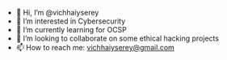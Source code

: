 - 👋 Hi, I’m @vichhaiyserey
- 👀 I’m interested in Cybersecurity
- 🌱 I’m currently learning for OCSP
- 💞️ I’m looking to collaborate on some ethical hacking projects
- 📫 How to reach me: vichhaiyserey@gmail.com

<!---
vichhaiyserey/vichhaiyserey is a ✨ special ✨ repository because its `README.md` (this file) appears on your GitHub profile.
You can click the Preview link to take a look at your changes.
--->
